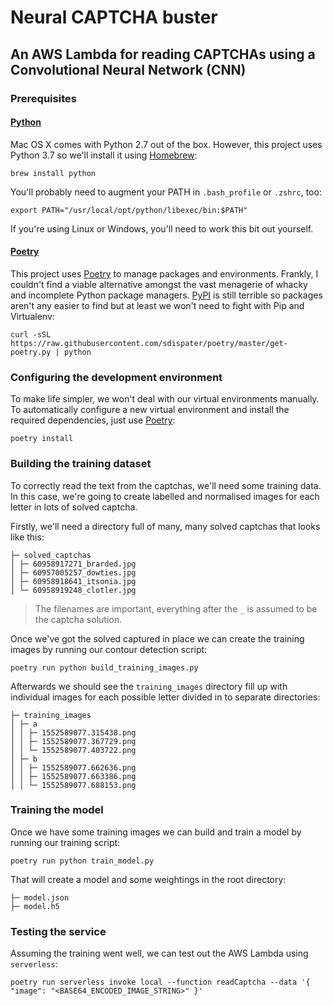 # Neural CAPTCHA buster
## An AWS Lambda for reading CAPTCHAs using a Convolutional Neural Network (CNN)

### Prerequisites

#### [Python](https://docs.python-guide.org/starting/install3/osx/)

Mac OS X comes with Python 2.7 out of the box. However, this project uses Python 3.7 so we'll install it using [Homebrew](https://brew.sh/):

```shell
brew install python
```

You'll probably need to augment your PATH in `.bash_profile` or `.zshrc`, too:

```shell
export PATH="/usr/local/opt/python/libexec/bin:$PATH"
```

If you're using Linux or Windows, you'll need to work this bit out yourself.

#### [Poetry](https://poetry.eustace.io/docs/)

This project uses [Poetry](https://poetry.eustace.io/docs/) to manage packages and environments. Frankly, I couldn't find a viable alternative amongst the vast menagerie of whacky and incomplete Python package managers. [PyPI](https://pypi.org/) is still terrible so packages aren't any easier to find but at least we won't need to fight with Pip and Virtualenv:

```shell
curl -sSL https://raw.githubusercontent.com/sdispater/poetry/master/get-poetry.py | python
```

### Configuring the development environment

To make life simpler, we won't deal with our virtual environments manually. To automatically configure a new virtual environment and install the required dependencies, just use [Poetry](https://poetry.eustace.io/docs/):

```shell
poetry install
```

### Building the training dataset

To correctly read the text from the captchas, we'll need some training data. In this case, we're going to create labelled and normalised images for each letter in lots of solved captcha.

Firstly, we'll need a directory full of many, many solved captchas that looks like this:

```
├─ solved_captchas
│ ├─ 60958917271_brarded.jpg
│ ├─ 60957005257_dowties.jpg
│ ├─ 60958918641_itsonia.jpg
│ └─ 60958919248_clotler.jpg
```

> The filenames are important, everything after the `_` is assumed to be the captcha solution.

Once we've got the solved captured in place we can create the training images by running our contour detection script:

```shell
poetry run python build_training_images.py
```

Afterwards we should see the `training_images` directory fill up with individual images for each possible letter divided in to separate directories:

```
├─ training_images
│ ├─ a
│ │ ├─ 1552589077.315438.png
│ │ ├─ 1552589077.367729.png
│ │ └─ 1552589077.403722.png
│ ├─ b
│ │ ├─ 1552589077.662636.png
│ │ ├─ 1552589077.663386.png
│ │ └─ 1552589077.688153.png
```

### Training the model

Once we have some training images we can build and train a model by running our training script:

```shell
poetry run python train_model.py
```

That will create a model and some weightings in the root directory:

```
├─ model.json
├─ model.h5
```

### Testing the service

Assuming the training went well, we can test out the AWS Lambda using `serverless`:

```shell
poetry run serverless invoke local --function readCaptcha --data '{ "image": "<BASE64_ENCODED_IMAGE_STRING>" }'
```
